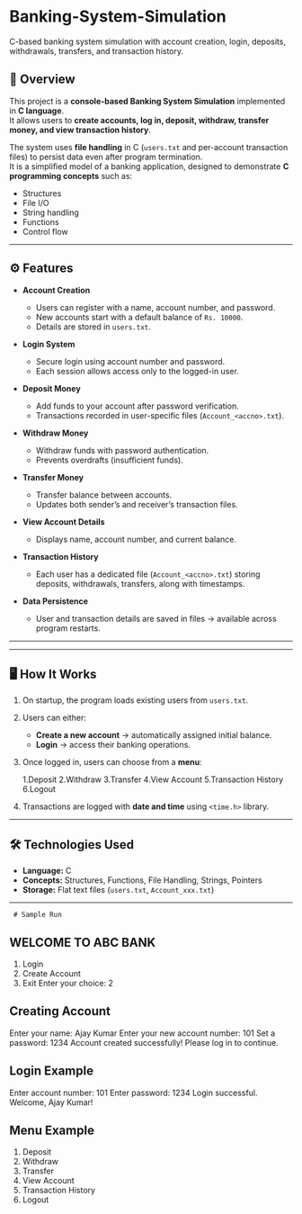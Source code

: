 # Banking-System-Simulation
C-based banking system simulation with account creation, login, deposits, withdrawals, transfers, and transaction history.


## 📌 Overview
This project is a **console-based Banking System Simulation** implemented in **C language**.  
It allows users to **create accounts, log in, deposit, withdraw, transfer money, and view transaction history**.  

The system uses **file handling** in C (`users.txt` and per-account transaction files) to persist data even after program termination.  
It is a simplified model of a banking application, designed to demonstrate **C programming concepts** such as:
- Structures
- File I/O
- String handling
- Functions
- Control flow

---

## ⚙️ Features
- **Account Creation**  
  - Users can register with a name, account number, and password.  
  - New accounts start with a default balance of `Rs. 10000`.  
  - Details are stored in `users.txt`.

- **Login System**  
  - Secure login using account number and password.  
  - Each session allows access only to the logged-in user.  

- **Deposit Money**  
  - Add funds to your account after password verification.  
  - Transactions recorded in user-specific files (`Account_<accno>.txt`).  

- **Withdraw Money**  
  - Withdraw funds with password authentication.  
  - Prevents overdrafts (insufficient funds).  

- **Transfer Money**  
  - Transfer balance between accounts.  
  - Updates both sender’s and receiver’s transaction files.  

- **View Account Details**  
  - Displays name, account number, and current balance.  

- **Transaction History**  
  - Each user has a dedicated file (`Account_<accno>.txt`) storing deposits, withdrawals, transfers, along with timestamps.  

- **Data Persistence**  
  - User and transaction details are saved in files → available across program restarts.  

---


---

## 🖥️ How It Works
1. On startup, the program loads existing users from `users.txt`.  
2. Users can either:
   - **Create a new account** → automatically assigned initial balance.  
   - **Login** → access their banking operations.  
3. Once logged in, users can choose from a **menu**:
     
     1.Deposit
     2.Withdraw
     3.Transfer
     4.View Account
     5.Transaction History
     6.Logout  
4. Transactions are logged with **date and time** using `<time.h>` library.  

---

## 🛠️ Technologies Used
- **Language:** C  
- **Concepts:** Structures, Functions, File Handling, Strings, Pointers  
- **Storage:** Flat text files (`users.txt`, `Account_xxx.txt`)  

---


     # Sample Run

WELCOME TO ABC BANK
------------------------------------------------------------
1. Login
2. Create Account
3. Exit
Enter your choice: 2

Creating Account
-----------------------------------
Enter your name: Ajay Kumar
Enter your new account number: 101
Set a password: 1234
Account created successfully! Please log in to continue.

## Login Example

Enter account number: 101
Enter password: 1234
Login successful. Welcome, Ajay Kumar!

## Menu Example

1. Deposit
2. Withdraw
3. Transfer
4. View Account
5. Transaction History
6. Logout
